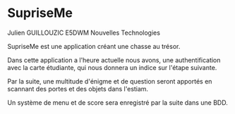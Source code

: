 # SupriseMe

Julien GUILLOUZIC
E5DWM Nouvelles Technologies

SupriseMe est une application créant une chasse au trésor.

Dans cette application a l'heure actuelle nous avons, une authentification avec la carte étudiante, qui nous donnera un indice sur l'étape suivante.

Par la suite, une multitude d'énigme et de question seront apportés en scannant des portes et des objets dans l'estiam.

Un système de menu et de score sera enregistré par la suite dans une BDD.

